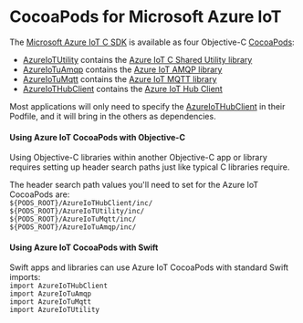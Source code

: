 # CocoaPods for Microsoft Azure IoT

The [Microsoft Azure IoT C SDK](https://github.com/azure/azure-iot-sdk-c) is 
available as four Objective-C [CocoaPods](https://cocoapods.org/):
* [AzureIoTUtility](https://cocoapods.org/?q=AzureIoTUtility) contains the [Azure IoT C Shared Utility library](https://github.com/Azure/azure-c-shared-utility)
* [AzureIoTuAmqp](https://cocoapods.org/?q=AzureIoTuAmqp) contains the [Azure IoT AMQP library](https://github.com/Azure/azure-uamqp-c)
* [AzureIoTuMqtt](https://cocoapods.org/?q=AzureIoTuMqtt) contains the [Azure IoT MQTT library](https://github.com/Azure/azure-umqtt-c)
* [AzureIoTHubClient](https://cocoapods.org/?q=AzureIoTHubClient) contains the [Azure IoT Hub Client](https://github.com/azure/azure-iot-sdk-c)

Most applications will only need to specify the [AzureIoTHubClient](https://cocoapods.org/?q=AzureIoTHubClient)
in their Podfile, and it will bring in the others as dependencies.

#### Using Azure IoT CocoaPods with Objective-C 

Using Objective-C libraries within another Objective-C app or library requires setting up header search paths 
just like typical C libraries require.

The header search path values you'll need to set for the Azure IoT CocoaPods are:</br>
`${PODS_ROOT}/AzureIoTHubClient/inc/`</br>
`${PODS_ROOT}/AzureIoTUtility/inc/`</br>
`${PODS_ROOT}/AzureIoTuMqtt/inc/`</br>
`${PODS_ROOT}/AzureIoTuAmqp/inc/`

#### Using Azure IoT CocoaPods with Swift

Swift apps and libraries can use Azure IoT CocoaPods with standard Swift imports:</br>
`import AzureIoTHubClient`</br>
`import AzureIoTuAmqp`</br>
`import AzureIoTuMqtt`</br>
`import AzureIoTUtility`</br>
